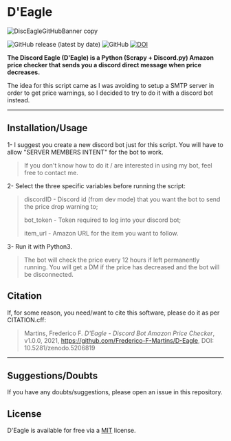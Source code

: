 # D'Eagle

![DiscEagleGitHubBanner copy](https://user-images.githubusercontent.com/56032914/129584197-e56424dd-5d61-4ee9-bb98-1092d4d31fe6.png)

![GitHub release (latest by date)](https://img.shields.io/github/v/release/Frederico-F-Martins/D-Eagle)
![GitHub](https://img.shields.io/github/license/Frederico-F-Martins/D-Eagle)
[![DOI](https://zenodo.org/badge/396712984.svg)](https://zenodo.org/badge/latestdoi/396712984)


**The Discord Eagle (D'Eagle) is a Python (Scrapy + Discord.py) Amazon price checker that sends you a discord direct message when price decreases.**

The idea for this script came as I was avoiding to setup a SMTP server in order to get price warnings, so I decided to try to do it with a discord bot instead.


---
## Installation/Usage

1-  I suggest you create a new discord bot just for this script. You will have to allow "SERVER MEMBERS INTENT" for the bot to work.

> If you don't know how to do it / are interested in using my bot, feel free to contact me.

2-  Select the three specific variables before running the script:

> discordID - Discord id (from dev mode) that you want the bot to send the price drop warning to;
>
> bot_token - Token required to log into your discord bot;
> 
> item_url - Amazon URL for the item you want to follow.

3- Run it with Python3.

> The bot will check the price every 12 hours if left permanently running. You will get a DM if the price has decreased and the bot will be disconnected.



## Citation

If, for some reason, you need/want to cite this software, please do it as per CITATION.cff:

> Martins, Frederico F. *D'Eagle - Discord Bot Amazon Price Checker*, v1.0.0, 2021, https://github.com/Frederico-F-Martins/D-Eagle, DOI: 10.5281/zenodo.5206819


---
## Suggestions/Doubts

If you have any doubts/suggestions, please open an issue in this repository.


## License

D'Eagle is available for free via a [MIT](https://choosealicense.com/licenses/mit/) license.
